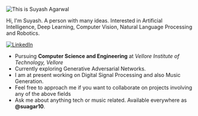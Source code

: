 ![This is Suyash Agarwal](https://github.com/suagar10/suagar10/blob/master/GitHub_profile.jpg)

Hi, I'm Suyash. A person with many ideas. Interested in Artificial Intelligence, Deep Learning, Computer Vision, Natural Language Processing and Robotics. 

[![LinkedIn](https://img.shields.io/badge/LinkedIn-Suyash%20Agarwal-blue?style=for-the-badge&logo=linkedin)](https://linkedin.com/in/suagar10)
- Pursuing **Computer Science and Engineering** at *Vellore Institute of Technology, Vellore*
- Currently exploring Generative Adversarial Networks. 
- I am at present working on Digital Signal Processing and also Music Generation. 
- Feel free to approach me if you want to collaborate on projects involving any of the above fields
- Ask me about anything tech or music related. Available everywhere as **@suagar10**.

